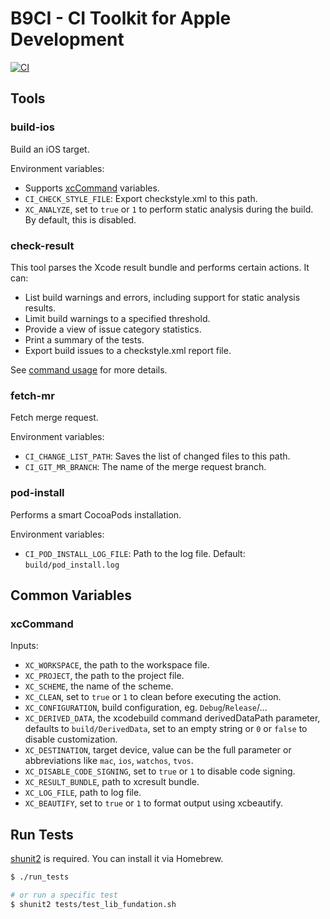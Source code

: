 # B9CI - CI Toolkit for Apple Development

[![CI](https://github.com/b9swift/CI-System/actions/workflows/ci.yml/badge.svg)](https://github.com/b9swift/CI-System/actions/workflows/ci.yml)

## Tools

### build-ios

Build an iOS target.

Environment variables:

* Supports [xcCommand](#xcCommand) variables.
* `CI_CHECK_STYLE_FILE`: Export checkstyle.xml to this path.
* `XC_ANALYZE`, set to `true` or `1` to perform static analysis during the build. By default, this is disabled.

### check-result

This tool parses the Xcode result bundle and performs certain actions. It can:

* List build warnings and errors, including support for static analysis results.
* Limit build warnings to a specified threshold.
* Provide a view of issue category statistics.
* Print a summary of the tests.
* Export build issues to a checkstyle.xml report file.

See [command usage](https://github.com/b9swift/CI-System/blob/main/check-result#L10) for more details.

### fetch-mr

Fetch merge request.

Environment variables:

* `CI_CHANGE_LIST_PATH`: Saves the list of changed files to this path.
* `CI_GIT_MR_BRANCH`: The name of the merge request branch.

### pod-install

Performs a smart CocoaPods installation.

Environment variables:

* `CI_POD_INSTALL_LOG_FILE`: Path to the log file. Default: `build/pod_install.log`

## Common Variables

### xcCommand

<!-- Link here: xccommand.sh -->

Inputs:

- `XC_WORKSPACE`, the path to the workspace file.
- `XC_PROJECT`, the path to the project file.
- `XC_SCHEME`, the name of the scheme.
- `XC_CLEAN`, set to `true` or `1` to clean before executing the action.
- `XC_CONFIGURATION`, build configuration, eg. `Debug`/`Release`/...
- `XC_DERIVED_DATA`, the xcodebuild command derivedDataPath parameter, defaults to `build/DerivedData`, set to an empty string or `0` or `false` to disable customization.
- `XC_DESTINATION`, target device, value can be the full parameter or abbreviations like `mac`, `ios`, `watchos`, `tvos`.
- `XC_DISABLE_CODE_SIGNING`, set to `true` or `1` to disable code signing.
- `XC_RESULT_BUNDLE`, path to xcresult bundle.
- `XC_LOG_FILE`, path to log file.
- `XC_BEAUTIFY`, set to `true` or `1` to format output using xcbeautify.

## Run Tests

[shunit2](https://github.com/kward/shunit2) is required. You can install it via Homebrew.

```zsh
$ ./run_tests

# or run a specific test
$ shunit2 tests/test_lib_fundation.sh
```
